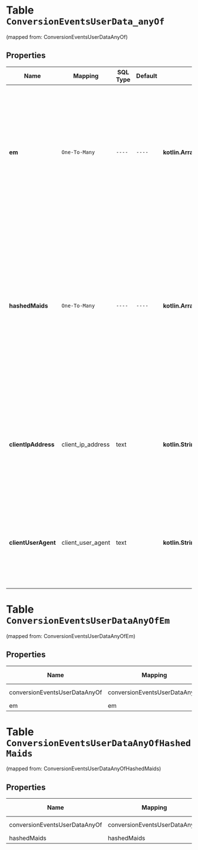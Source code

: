 
# Table `ConversionEventsUserData_anyOf`
(mapped from: ConversionEventsUserDataAnyOf)

## Properties
Name | Mapping | SQL Type | Default | Type | Description | Notes
---- | ------- | -------- | ------- | ---- | ----------- | -----
**em** | `One-To-Many` | `----` | `----`  | **kotlin.Array&lt;kotlin.String&gt;** | Sha256 hashes of lowercase version of user&#39;s email addresses. Used for matching. We highly recommend this on checkout events at least. It may improve reporting performance such as ROAS/CPA. The string should be in the UTF-8 format. | 
**hashedMaids** | `One-To-Many` | `----` | `----`  | **kotlin.Array&lt;kotlin.String&gt;** | Sha256 hashes of user&#39;s \&quot;Google Advertising IDs\&quot; (GAIDs) or \&quot;Apple&#39;s Identifier for Advertisers\&quot; (IDFAs). Used for matching. We highly recommend this on checkout events at least. It may improve reporting performance such as ROAS/CPA. The string should be in the UTF-8 format. |  [optional]
**clientIpAddress** | client_ip_address | text |  | **kotlin.String** | The user&#39;s IP address, which can be either in IPv4 or IPv6 format. Used for matching. We highly recommend this for all events. It may improve reporting performance such as ROAS/CPA. |  [optional]
**clientUserAgent** | client_user_agent | text |  | **kotlin.String** | The user agent string of the user&#39;s web browser. We highly recommend this for all events. It may improve reporting performance such as ROAS/CPA. |  [optional]


# **Table `ConversionEventsUserDataAnyOfEm`**
(mapped from: ConversionEventsUserDataAnyOfEm)

## Properties
Name | Mapping | SQL Type | Default | Type | Description | Notes
---- | ------- | -------- | ------- | ---- | ----------- | -----
conversionEventsUserDataAnyOf | conversionEventsUserDataAnyOf | long | | kotlin.Long | Primary Key | *one*
em | em | text | | kotlin.String | Foreign Key | *many*



# **Table `ConversionEventsUserDataAnyOfHashedMaids`**
(mapped from: ConversionEventsUserDataAnyOfHashedMaids)

## Properties
Name | Mapping | SQL Type | Default | Type | Description | Notes
---- | ------- | -------- | ------- | ---- | ----------- | -----
conversionEventsUserDataAnyOf | conversionEventsUserDataAnyOf | long | | kotlin.Long | Primary Key | *one*
hashedMaids | hashedMaids | text | | kotlin.String | Foreign Key | *many*





